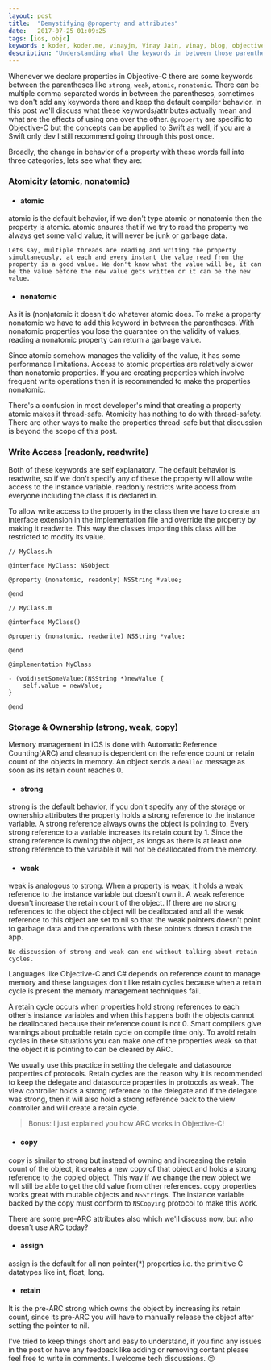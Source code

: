 ```yaml
---
layout: post
title:  "Demystifying @property and attributes"
date:   2017-07-25 01:09:25
tags: [ios, objc]
keywords : koder, koder.me, vinayjn, Vinay Jain, vinay, blog, objective c, swift, closures, objc, How to code in IOS, strong, weak, atomic, nonatomic, retain, copy, property, @property, @dynamic, @synthesize, nscopying, nsstring,
description: "Understanding what the keywords in between those parentheses mean."
---
```


Whenever we declare properties in Objective-C there are some keywords between the parentheses like `strong`, `weak`,  `atomic`, `nonatomic`. There can be multiple comma separated words in between the parentheses, sometimes we don't add any keywords there and keep the default compiler behavior. In this post we'll discuss what these keywords/attributes actually mean and what are the effects of using one over the other. `@property` are specific to Objective-C but the concepts can be applied to Swift as well, if you are a Swift only dev I still recommend going through this post once.

Broadly, the change in behavior of a property with these words fall into three categories, lets see what they are:

### Atomicity (atomic, nonatomic)

- #### atomic
atomic is the default behavior, if we don't type atomic or nonatomic then the property is atomic. atomic ensures that if we try to read the property we always get some valid value, it will never be junk or garbage data.

    Lets say, multiple threads are reading and writing the property simultaneously, at each and every instant the value read from the property is a good value. We don't know what the value will be, it can be the value before the new value gets written or it can be the new value.

- #### nonatomic
As it is (non)atomic it doesn't do whatever atomic does. To make a property nonatomic we have to add this keyword in between the parentheses. With nonatomic properties you lose the guarantee on the validity of values, reading a nonatomic property can return a garbage value.

Since atomic somehow manages the validity of the value, it has some performance limitations. Access to atomic properties are relatively slower than nonatomic properties. If you are creating properties which involve frequent write operations then it is recommended to make the properties nonatomic.

There's a confusion in most developer's mind that creating a property atomic makes it thread-safe. Atomicity has nothing to do with thread-safety. There are other ways to make the properties thread-safe but that discussion is beyond the scope of this post.

### Write Access (readonly, readwrite)

Both of these keywords are self explanatory. The default behavior is readwrite, so if we don't specify any of these the property will allow write access to the instance variable. readonly restricts write access from everyone including the class it is declared in.

To allow write access to the property in the class then we have to create an interface extension in the implementation file and override the property by making it readwrite. This way the classes importing this class will be restricted to modify its value.

````
// MyClass.h

@interface MyClass: NSObject

@property (nonatomic, readonly) NSString *value;

@end

// MyClass.m

@interface MyClass()

@property (nonatomic, readwrite) NSString *value;

@end

@implementation MyClass

- (void)setSomeValue:(NSString *)newValue {
    self.value = newValue;
}

@end

````

### Storage & Ownership (strong, weak, copy)

Memory management in iOS is done with Automatic Reference Counting(ARC) and cleanup is dependent on the reference count or retain count of the objects in memory. An object sends a `dealloc` message as soon as its retain count reaches 0.

- #### strong
strong is the default behavior, if you don't specify any of the storage or ownership attributes the property holds a strong reference to the instance variable. A strong reference always owns the object is pointing to. Every strong reference to a variable increases its retain count by 1. Since the strong reference is owning the object, as longs as there is at least one strong reference to the variable it will not be deallocated from the memory.

- #### weak
weak is analogous to strong. When a property is weak, it holds a weak reference to the instance variable but doesn't own it. A weak reference doesn't increase the retain count of the object. If there are no strong references to the object the object will be deallocated and all the weak reference to this object are set to nil so that the weak pointers doesn't point to garbage data and the operations with these pointers doesn't crash the app.


    No discussion of strong and weak can end without talking about retain cycles.

Languages like Objective-C and C# depends on reference count to manage memory and these languages don't like retain cycles because when a retain cycle is present the memory management techniques fail.

A retain cycle occurs when properties hold strong references to each other's instance variables and when this happens both the objects cannot be deallocated because their reference count is not 0. Smart compilers give warnings about probable retain cycle on compile time only. To avoid retain cycles in these situations you can make one of the properties weak so that the object it is pointing to can be cleared by ARC.

We usually use this practice in setting the delegate and datasource properties of protocols. Retain cycles are the reason why it is recommended to keep the delegate and datasource properties in protocols as weak. The view controller holds a strong reference to the delegate and if the delegate was strong, then it will also hold a strong reference back to the view controller and will create a retain cycle.

> Bonus: I just explained you how ARC works in Objective-C!

- #### copy
copy is similar to strong but instead of owning and increasing the retain count of the object, it creates a new copy of that object and holds a strong reference to the copied object. This way if we change the new object we will still be able to get the old value from other references. copy properties works great with mutable objects and `NSString`s. The instance variable backed by the copy must conform to `NSCopying` protocol to make this work.


There are some pre-ARC attributes also which we'll discuss now, but who doesn't use ARC today?

- #### assign
assign is the default for all non pointer(\*) properties i.e. the primitive C datatypes like int, float, long.

- #### retain
It is the pre-ARC strong which owns the object by increasing its retain count, since its pre-ARC you will have to manually release the object after setting the pointer to nil.

I've tried to keep things short and easy to understand, if you find any issues in the post or have any feedback like adding or removing content please feel free to write in comments. I welcome tech discussions. 😉

